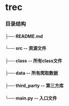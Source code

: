 # trec
### 目录结构
#### ├── README.md
#### └── src                -- 资源文件
#### ├── class          -- 所有class文件
#### ├── data           -- 所有爬取数据
#### ├── third_party    -- 第三方库
#### └── main.py        -- 入口文件
